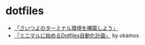 # dotfiles


- [「さいつよのターミナル環境を構築しよう」](http://qiita.com/b4b4r07/items/09815eda8ef72e0b472e)
- [「ミニマルに始めるDotfiles自動化計画」](http://qiita.com/okamos/items/40966158d0271ae7198b) by okamos
